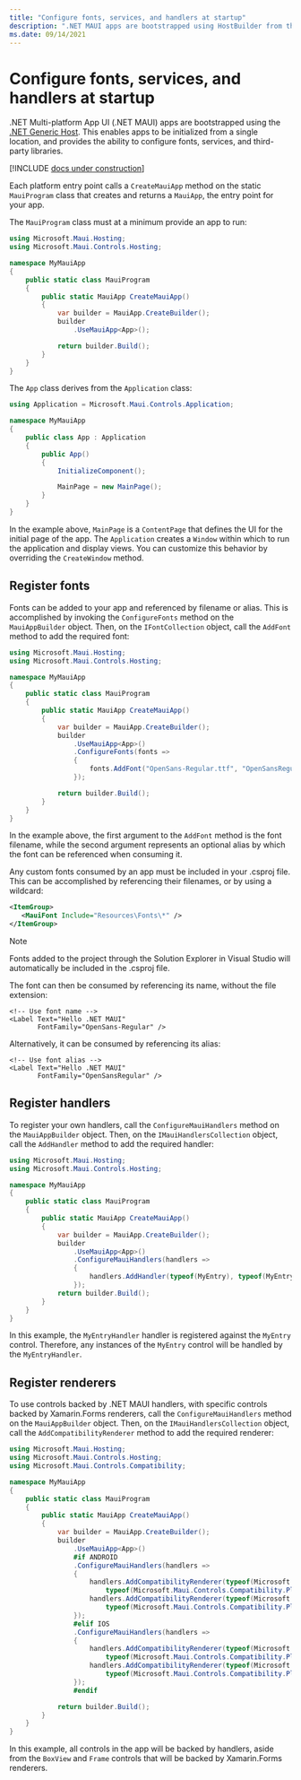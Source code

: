 ```yaml
---
title: "Configure fonts, services, and handlers at startup"
description: ".NET MAUI apps are bootstrapped using HostBuilder from the Microsoft.Extensions library, enabling apps to be initialized from a single location."
ms.date: 09/14/2021
---
```


# Configure fonts, services, and handlers at startup

.NET Multi-platform App UI (.NET MAUI) apps are bootstrapped using the [.NET Generic Host](/dotnet/core/extensions/generic-host). This enables apps to be initialized from a single location, and provides the ability to configure fonts, services, and third-party libraries.

[!INCLUDE [docs under construction](~/includes/preview-note.md)]

Each platform entry point calls a `CreateMauiApp` method on the static `MauiProgram` class that creates and returns a `MauiApp`, the entry point for your app.

The `MauiProgram` class must at a minimum provide an app to run:

```csharp
using Microsoft.Maui.Hosting;
using Microsoft.Maui.Controls.Hosting;

namespace MyMauiApp
{
    public static class MauiProgram
    {
        public static MauiApp CreateMauiApp()
        {
            var builder = MauiApp.CreateBuilder();
            builder
                .UseMauiApp<App>();

            return builder.Build();
        }
    }  
}
```

The `App` class derives from the `Application` class:

```csharp
using Application = Microsoft.Maui.Controls.Application;

namespace MyMauiApp
{
    public class App : Application
    {
        public App()
        {
            InitializeComponent();

            MainPage = new MainPage();
        }
    }
}
```

In the example above, `MainPage` is a `ContentPage` that defines the UI for the initial page of the app. The `Application` creates a `Window` within which to run the application and display views. You can customize this behavior by overriding the `CreateWindow` method.

## Register fonts

Fonts can be added to your app and referenced by filename or alias. This is accomplished by invoking the `ConfigureFonts` method on the `MauiAppBuilder` object. Then, on the `IFontCollection` object, call the `AddFont` method to add the required font:

```csharp
using Microsoft.Maui.Hosting;
using Microsoft.Maui.Controls.Hosting;

namespace MyMauiApp
{
    public static class MauiProgram
    {
        public static MauiApp CreateMauiApp()
        {
            var builder = MauiApp.CreateBuilder();
            builder
                .UseMauiApp<App>()
                .ConfigureFonts(fonts =>
                {
                    fonts.AddFont("OpenSans-Regular.ttf", "OpenSansRegular");
                });

            return builder.Build();
        }
    }
}
```

In the example above, the first argument to the `AddFont` method is the font filename, while the second argument represents an optional alias by which the font can be referenced when consuming it.

Any custom fonts consumed by an app must be included in your .csproj file. This can be accomplished by referencing their filenames, or by using a wildcard:

```xml
<ItemGroup>
   <MauiFont Include="Resources\Fonts\*" />
</ItemGroup>
```

> [!NOTE]
> Fonts added to the project through the Solution Explorer in Visual Studio will automatically be included in the .csproj file.

The font can then be consumed by referencing its name, without the file extension:

```xaml
<!-- Use font name -->
<Label Text="Hello .NET MAUI"
       FontFamily="OpenSans-Regular" />
```

Alternatively, it can be consumed by referencing its alias:

```xaml
<!-- Use font alias -->
<Label Text="Hello .NET MAUI"
       FontFamily="OpenSansRegular" />
```

<!-- ## Configure Essentials

```csharp
builder
    .UseMauiApp<App>()
    .ConfigureEssentials(essentials =>
    {
        essentials
            .UseVersionTracking()
            .UseMapServiceToken("YOUR-KEY-HERE");
    });
``` -->

## Register handlers

To register your own handlers, call the `ConfigureMauiHandlers` method on the `MauiAppBuilder` object. Then, on the `IMauiHandlersCollection` object, call the `AddHandler` method to add the required handler:

```csharp
using Microsoft.Maui.Hosting;
using Microsoft.Maui.Controls.Hosting;

namespace MyMauiApp
{
    public static class MauiProgram
    {
        public static MauiApp CreateMauiApp()
        {
            var builder = MauiApp.CreateBuilder();
            builder
                .UseMauiApp<App>()        
                .ConfigureMauiHandlers(handlers =>
                {
                    handlers.AddHandler(typeof(MyEntry), typeof(MyEntryHandler));
                });     
            return builder.Build();    
        }
    }
}
```

In this example, the `MyEntryHandler` handler is registered against the `MyEntry` control. Therefore, any instances of the `MyEntry` control will be handled by the `MyEntryHandler`.

## Register renderers

To use controls backed by .NET MAUI handlers, with specific controls backed by Xamarin.Forms renderers, call the `ConfigureMauiHandlers` method on the `MauiAppBuilder` object. Then, on the `IMauiHandlersCollection` object, call the `AddCompatibilityRenderer` method to add the required renderer:

```csharp
using Microsoft.Maui.Hosting;
using Microsoft.Maui.Controls.Hosting;
using Microsoft.Maui.Controls.Compatibility;

namespace MyMauiApp
{
    public static class MauiProgram
    {
        public static MauiApp CreateMauiApp()
        {
            var builder = MauiApp.CreateBuilder();
            builder
                .UseMauiApp<App>()
                #if ANDROID
                .ConfigureMauiHandlers(handlers =>
                {
                    handlers.AddCompatibilityRenderer(typeof(Microsoft.Maui.Controls.BoxView),
                        typeof(Microsoft.Maui.Controls.Compatibility.Platform.Android.BoxRenderer));
                    handlers.AddCompatibilityRenderer(typeof(Microsoft.Maui.Controls.Frame),
                        typeof(Microsoft.Maui.Controls.Compatibility.Platform.Android.FastRenderers.FrameRenderer));
                });
                #elif IOS
                .ConfigureMauiHandlers(handlers =>
                {
                    handlers.AddCompatibilityRenderer(typeof(Microsoft.Maui.Controls.BoxView),
                        typeof(Microsoft.Maui.Controls.Compatibility.Platform.iOS.BoxRenderer));
                    handlers.AddCompatibilityRenderer(typeof(Microsoft.Maui.Controls.Frame),
                        typeof(Microsoft.Maui.Controls.Compatibility.Platform.iOS.FrameRenderer));
                });
                #endif   

            return builder.Build();         
        }
    }
}
```

In this example, all controls in the app will be backed by handlers, aside from the `BoxView` and `Frame` controls that will be backed by Xamarin.Forms renderers.
